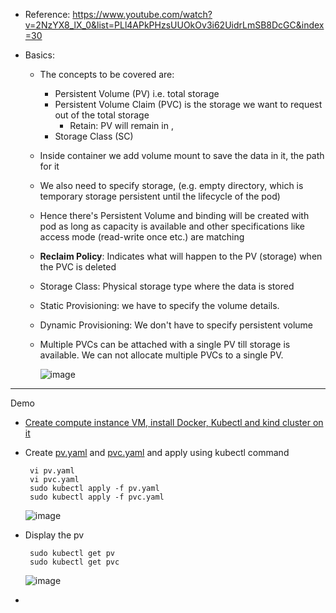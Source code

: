 - Reference: https://www.youtube.com/watch?v=2NzYX8_lX_0&list=PLl4APkPHzsUUOkOv3i62UidrLmSB8DcGC&index=30

- Basics:
  - The concepts to be covered are:
    - Persistent Volume (PV) i.e. total storage
    - Persistent Volume Claim (PVC) is the storage we want to request out of the total storage
      - Retain: PV will remain in ,
    - Storage Class (SC) 
  - Inside container we add volume mount to save the data in it, the path for it
  - We also need to specify storage, (e.g. empty directory, which is temporary storage persistent until the lifecycle of the pod)
  - Hence there's Persistent Volume and binding will be created with pod as long as capacity is available and other specifications like access mode (read-write once etc.) are matching
  - **Reclaim Policy**: Indicates what will happen to the PV (storage) when the PVC is deleted
  - Storage Class: Physical storage type where the data is stored
  - Static Provisioning: we have to specify the volume details.
  - Dynamic Provisioning: We don't have to specify persistent volume
  - Multiple PVCs can be attached  with a single PV till storage is available. We can not allocate multiple PVCs to a single PV.

    ![image](https://github.com/user-attachments/assets/4611a1e4-995f-481d-8471-65bf2d8df564)


-----------------------------------------------------------
Demo
- [Create compute instance VM, install Docker, Kubectl and kind cluster on it](https://github.com/Ajit1279/GCP_Learning/blob/main/Docker_K8S/K8S/KindClusters.md)

- Create [pv.yaml](https://github.com/Ajit1279/GCP_Learning/blob/main/Docker_K8S/K8S/concepts/pv.yaml) and [pvc.yaml](https://github.com/Ajit1279/GCP_Learning/blob/main/Docker_K8S/K8S/concepts/pvc.yaml) and apply using kubectl command

       vi pv.yaml
       vi pvc.yaml
       sudo kubectl apply -f pv.yaml
       sudo kubectl apply -f pvc.yaml

    ![image](https://github.com/user-attachments/assets/df1b1a65-c1ec-4b15-bc44-fbcda35de7d4)

- Display the pv

       sudo kubectl get pv
       sudo kubectl get pvc

     ![image](https://github.com/user-attachments/assets/b93035b0-504a-4ed2-b8c7-293b16d9a6ab)

-   


